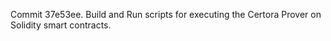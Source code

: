 Commit 37e53ee.                    Build and Run scripts for executing the Certora Prover on Solidity smart contracts.